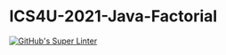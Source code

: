 # ICS4U-2021-Java-Factorial
[![GitHub's Super Linter](https://github.com/patrick-gemmell/ICS4U-2021-Java-Factorial/workflows/GitHub's%20Super%20Linter/badge.svg)](https://github.com/patrick-gemmell/ICS4U-2021-Java-Factorial/actions)
